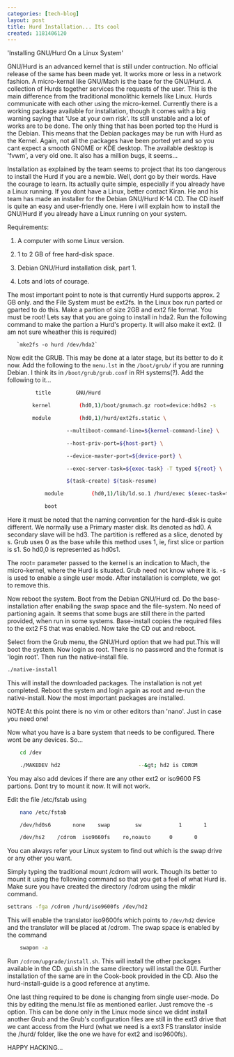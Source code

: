 ```yaml
---
categories: [tech-blog]
layout: post
title: Hurd Installation... Its cool
created: 1181406120
---
```

'Installing GNU/Hurd On a Linux System'

GNU/Hurd is an advanced kernel that is still under contruction. No official release of the same has been made yet. It works more or less in a network fashion. A micro-kernal like GNU/Mach is the base for the GNU/Hurd. A collection of Hurds together services the requests of the user. This is the main difference from the traditional monolithic kernels like Linux. Hurds communicate with each other using the micro-kernel. Currently there is a working package available for installation, though it comes with a big warning saying that 'Use at your own risk'. Its still unstable and a lot of works are to be done. The only thing that has been ported top the Hurd is the Debian. This means that the Debian packages may be run with Hurd as the Kernel. Again, not all the packages have been ported yet and so you cant expect a smooth GNOME or KDE desktop. The available desktop is 'fvwm', a very old one. It also has a million bugs, it seems...

Installation as explained by the team seems to project that its too dangerous to install the Hurd if you are a newbie. Well, dont go by their words. Have the courage to learn. Its actually quite simple, especially if you already have a Linux running. If you dont have a Linux, better contact Kiran. He and his team has made an installer for the Debian GNU/Hurd K-14 CD. The CD itself is quite an easy and user-friendly one. Here i will explain how to install the GNU/Hurd if you already have a Linux running on your system.

Requirements:

1. A computer with some Linux version.

2. 1 to 2 GB of free hard-disk space.

3. Debian GNU/Hurd installation disk, part 1.

4. Lots and lots of courage.

The most important point to note is that currently Hurd supports approx. 2 GB only. and the File System must be ext2fs. In the Linux box run parted or gparted to do this. Make a partion of size 2GB and ext2 file format. You must be root! Lets say that you are going to install in hda2. Run the following command to make the partion a Hurd's property. It will also make it ext2. (I am not sure wheather this is required)

       `mke2fs -o hurd /dev/hda2`

Now edit the GRUB. This may be done at a later stage, but its better to do it now. Add the following to the `menu.lst` in the `/boot/grub/` if you are running Debian. I think its in `/boot/grub/grub.conf` in RH systems(?). Add the following to it...
```sh
         title        GNU/Hurd

        kernel         (hd0,1)/boot/gnumach.gz root=device:hd0s2 -s

        module         (hd0,1)/hurd/ext2fs.static \

                   --multiboot-command-line=${kernel-command-line} \

                   --host-priv-port=${host-port} \

                   --device-master-port=${device-port} \

                   --exec-server-task=${exec-task} -T typed ${root} \

                   $(task-create) $(task-resume)

            module         (hd0,1)/lib/ld.so.1 /hurd/exec $(exec-task=task-create)

            boot
```
Here it must be noted that the naming convention for the hard-disk is quite different. We normally use a Primary master disk. Its denoted as hd0. A secondary slave will be hd3. The partition is reffered as a slice, denoted by s. Grub uses 0 as the base while this method uses 1, ie, first slice or partion is s1. So hd0,0 is represented as hd0s1.

The root= parameter passed to the kernel is an indication to Mach, the micro-kernel, where the Hurd is situated. Grub need not know where it is. -s is used to enable a single user mode. After installation is complete, we got to remove this.

Now reboot the system. Boot from the Debian GNU/Hurd cd. Do the base-installation after enabiling the swap space and the file-system. No need of partioning again. It seems that some bugs are still there in the parted provided, when run in some systems. Base-install copies the required files to the ext2 FS that was enabled. Now take the CD out and reboot.

Select from the Grub menu, the GNU/Hurd option that we had put.This will boot the system. Now login as root. There is no password and the format is 'login root'. Then run the native-install file.

```sh
./native-install
```

This will install the downloaded packages. The installation is not yet completed. Reboot the system and login again as root and re-run the native-install. Now the most important packages are installed.

NOTE:At this point there is no vim or other editors than 'nano'. Just in case you need one!

Now what you have is a bare system that needs to be configured. There wont be any devices. So...

```sh
    cd /dev

    ./MAKEDEV hd2                         --&gt; hd2 is CDROM
```

You may also add devices if there are any other ext2 or iso9600 FS partions.
Dont try to mount it now. It will not work.

Edit the file /etc/fstab using

```sh
    nano /etc/fstab

    /dev/hd0s6       none    swap        sw            1       1

    /dev/hs2    /cdrom  iso9660fs    ro,noauto      0       0
```

You can always refer your Linux system to find out which is the swap drive or any other you want.

Simply typing the traditional mount /cdrom will work. Though its better to mount it using the following command so that you get a feel of what Hurd is. Make sure you have created the directory /cdrom using the mkdir command.

```sh
settrans -fga /cdrom /hurd/iso9600fs /dev/hd2
```

This will enable the translator iso9600fs which points to `/dev/hd2` device and the translator will be placed at /cdrom. The swap space is enabled by the command

```sh
    swapon -a
```

Run `/cdrom/upgrade/install.sh`. This will install the other packages available in the CD. gui.sh in the same directory will install the GUI. Further installation of the same are in the Cook-book provided in the CD. Also the hurd-install-guide is a good reference at anytime.

One last thing required to be done is changing from single user-mode. Do this by editing the menu.lst file as mentioned earlier. Just remove the -s option. This can be done only in the Linux mode since we didnt install another Grub and the Grub's configuration files are still in the ext3 drive that we cant access from the Hurd (what we need is a ext3 FS translator inside the /hurd/ folder, like the one we have for ext2 and iso9600fs).

HAPPY HACKING...
